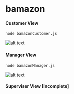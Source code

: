 # bamazon

#### Customer View
`node bamazonCustomer.js`

![alt text](https://github.com/do-kevin/bamazon/blob/master/assets/images/Customer-View.gif "Customer View Demo")


#### Manager View
`node bamazonManager.js`

![alt text](https://github.com/do-kevin/bamazon/blob/master/assets/images/Manager-View.gif "Manager View Demo")


#### Superviser View [Incomplete]
